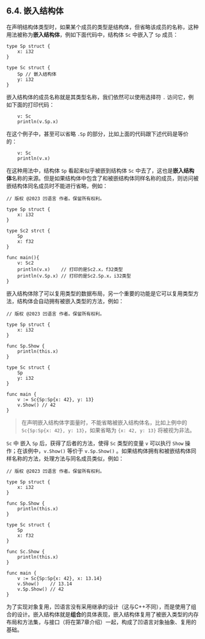 ## 6.4. 嵌入结构体

在声明结构体类型时，如果某个成员的类型是结构体，但省略该成员的名称，这种用法被称为**嵌入结构体**，例如下面代码中，结构体 `Sc` 中嵌入了 `Sp` 成员：
```wa
type Sp struct {
    x: i32
}

type Sc struct {
    Sp // 嵌入结构体
    y: i32
}
```

嵌入结构体的成员名称就是其类型名称，我们依然可以使用选择符 `.` 访问它，例如下面的打印代码：
```wa
    v: Sc
    println(v.Sp.x)
```

在这个例子中，甚至可以省略 `.Sp` 的部分，比如上面的代码跟下述代码是等价的：
```wa
    v: Sc
    println(v.x)
```

在这种用法中，结构体 `Sp` 看起来似乎被嵌到结构体 `Sc` 中去了，这也是**嵌入结构体**名称的来源。但是如果结构体中包含了和被嵌结构体同样名称的成员，则访问被嵌结构体同名成员时不能进行省略，例如：
```
// 版权 @2023 凹语言 作者。保留所有权利。

type Sp struct {
    x: i32
}

type Sc2 strct {
    Sp
    x: f32
}

func main(){
    v: Sc2
    println(v.x)    // 打印的是Sc2.x，f32类型
    println(v.Sp.x) // 打印的是Sc2.Sp.x，i32类型
}
```

嵌入结构体除了可以复用类型的数据布局，另一个重要的功能是它可以复用类型方法，结构体会自动拥有被嵌入类型的方法，例如：
```wa
// 版权 @2023 凹语言 作者。保留所有权利。

type Sp struct {
    x: i32
}

func Sp.Show {
    println(this.x)
}

type Sc struct {
    Sp
    y: i32
}

func main {
    v := Sc{Sp:Sp{x: 42}, y: 13}
    v.Show() // 42
}
```
> 在声明嵌入结构体字面量时，不能省略被嵌入结构体名，比如上例中的 `Sc{Sp:Sp{x: 42}, y: 13}`，如果省略为 `{x: 42, y: 13}` 将被视为非法。

`Sc` 中 嵌入 `Sp` 后，获得了后者的方法，使得 `Sc` 类型的变量 `v` 可以执行 `Show` 操作；在该例中，`v.Show()` 等价于 `v.Sp.Show()` 。如果结构体拥有和被嵌结构体同样名称的方法，处理方法与同名成员类似，例如：
```wa
// 版权 @2023 凹语言 作者。保留所有权利。

type Sp struct {
    x: i32
}

func Sp.Show {
    println(this.x)
}

type Sc struct {
    Sp
    x: f32
}

func Sc.Show {
    println(this.x)
}

func main {
    v := Sc{Sp:Sp{x: 42}, x: 13.14}
    v.Show()    // 13.14
    v.Sp.Show() // 42
}
```

为了实现对象复用，凹语言没有采用继承的设计（这与C++不同），而是使用了组合的设计。嵌入结构体就是**组合**的具体表现，嵌入结构体复用了被嵌入类型的内存布局和方法集，与接口（将在第7章介绍）一起，构成了凹语言对象抽象、复用的基础。
